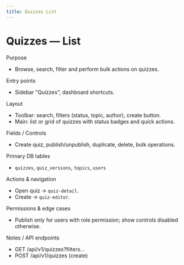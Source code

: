 ```yaml
---
title: Quizzes List
---
```


# Quizzes — List

Purpose
- Browse, search, filter and perform bulk actions on quizzes.

Entry points
- Sidebar "Quizzes", dashboard shortcuts.

Layout
- Toolbar: search, filters (status, topic, author), create button.
- Main: list or grid of quizzes with status badges and quick actions.

Fields / Controls
- Create quiz, publish/unpublish, duplicate, delete, bulk operations.

Primary DB tables
- `quizzes`, `quiz_versions`, `topics`, `users`

Actions & navigation
- Open quiz -> `quiz-detail`.
- Create -> `quiz-editor`.

Permissions & edge cases
- Publish only for users with role permission; show controls disabled otherwise.

Notes / API endpoints
- GET /api/v1/quizzes?filters...
- POST /api/v1/quizzes (create)
